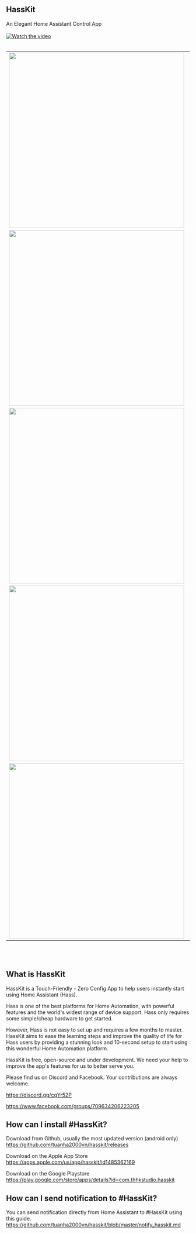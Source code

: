 ## HassKit

An Elegant Home Assistant Control App
<br><br>
[![Watch the video](https://github.com/tuanha2000vn/hasskit/blob/master/graphic%20template/Promo/STORY%20(0-00-35-12).paused.png?raw=true)](https://www.youtube.com/watch?v=Cwpf4ENdC5k)
<br><br>
<table width="100%">
<tbody>
<tr align="center">
<td><img width="480" src="https://github.com/tuanha2000vn/hasskit/blob/master/graphic%20template/Promo/general.gif"></td>
<td><img width="480" src="https://github.com/tuanha2000vn/hasskit/blob/master/graphic%20template/Promo/edit.gif"></td>
</tr>
<tr align="center">
<td><img width="480" src="https://github.com/tuanha2000vn/hasskit/blob/master/graphic%20template/Promo/settings.gif"></td>
<td><img width="480" src="https://github.com/tuanha2000vn/hasskit/blob/master/graphic%20template/Promo/climate.gif"></td>
</tr>
<tr align="center">
<td><img width="480" src="https://github.com/tuanha2000vn/hasskit/blob/master/graphic%20template/Promo/fan.gif"></td>
<td><img width="480" src="https://github.com/tuanha2000vn/hasskit/blob/master/graphic%20template/Promo/media_player.gif"></td>
</tr>
<tr align="center">
<td><img width="480" src="https://github.com/tuanha2000vn/hasskit/blob/master/graphic%20template/Promo/home_alarm.gif"></td>
<td><img width="480" src="https://github.com/tuanha2000vn/hasskit/blob/master/graphic%20template/Promo/light.gif"></td>
</tr>
<tr align="center">
<td><img width="480" src="https://github.com/tuanha2000vn/hasskit/blob/master/graphic%20template/Promo/curtain.gif"></td>
<td><img width="480" src="https://github.com/tuanha2000vn/hasskit/blob/master/graphic%20template/Promo/graph.gif"></td>
</tr>
</tbody>
</table>
<br><br>

## What is HassKit

HassKit is a Touch-Friendly - Zero Config App to help users instantly start using Home Assistant (Hass).

Hass is one of the best platforms for Home Automation, with powerful features and the world's widest range of device support. Hass only requires some simple/cheap hardware to get started.

However, Hass is not easy to set up and requires a few months to master. HassKit aims to ease the learning steps and improve the quality of life for Hass users by providing a stunning look and 10-second setup to start using this wonderful Home Automation platform.

HassKit is free, open-source and under development. We need your help to improve the app's features for us to better serve you.

Please find us on Discord and Facebook. Your contributions are always welcome.

https://discord.gg/cqYr52P

https://www.facebook.com/groups/709634206223205

## How can I install #HassKit?

Download from Github, usually the most updated version (android only)
https://github.com/tuanha2000vn/hasskit/releases

Download on the Apple App Store
https://apps.apple.com/us/app/hasskit/id1485362169

Download on the Google Playstore
https://play.google.com/store/apps/details?id=com.thhkstudio.hasskit

## How can I send notification to #HassKit?
You can send notification directly from Home Assistant to #HassKit using this guide.
https://github.com/tuanha2000vn/hasskit/blob/master/notify_hasskit.md
